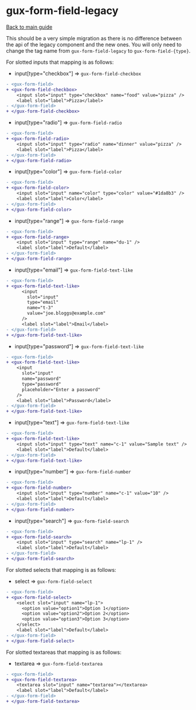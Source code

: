 # gux-form-field-legacy

[Back to main guide](./readme.md)

This should be a very simple migration as there is no difference between the api of the legacy component and the new ones. You will only need to change the tag name from `gux-form-field-legacy` to `gux-form-field-{type}`.

For slotted inputs that mapping is as follows:

- input[type="checkbox"] => `gux-form-field-checkbox`

```diff
- <gux-form-field>
+ <gux-form-field-checkbox>
    <input slot="input" type="checkbox" name="food" value="pizza" />
    <label slot="label">Pizza</label>
- </gux-form-field>
+ </gux-form-field-checkbox>
```

- input[type="radio"] => `gux-form-field-radio`

```diff
- <gux-form-field>
+ <gux-form-field-radio>
    <input slot="input" type="radio" name="dinner" value="pizza" />
    <label slot="label">Pizza</label>
- </gux-form-field>
+ </gux-form-field-radio>
```

- input[type="color"] => `gux-form-field-color`

```diff
- <gux-form-field>
+ <gux-form-field-color>
    <input slot="input" name="color" type="color" value="#1da8b3" />
    <label slot="label">Color</label>
- </gux-form-field>
+ </gux-form-field-color>
```

- input[type="range"] => `gux-form-field-range`

```diff
- <gux-form-field>
+ <gux-form-field-range>
    <input slot="input" type="range" name="du-1" />
    <label slot="label">Default</label>
- </gux-form-field>
+ </gux-form-field-range>
```

- input[type="email"] => `gux-form-field-text-like`

```diff
- <gux-form-field>
+ <gux-form-field-text-like>
      <input
        slot="input"
        type="email"
        name="t-3"
        value="joe.bloggs@example.com"
      />
      <label slot="label">Email</label>
- </gux-form-field>
+ </gux-form-field-text-like>
```

- input[type="password"] => `gux-form-field-text-like`

```diff
- <gux-form-field>
+ <gux-form-field-text-like>
    <input
      slot="input"
      name="password"
      type="password"
      placeholder="Enter a password"
    />
    <label slot="label">Password</label>
- </gux-form-field>
+ </gux-form-field-text-like>
```

- input[type="text"] => `gux-form-field-text-like`

```diff
- <gux-form-field>
+ <gux-form-field-text-like>
    <input slot="input" type="text" name="c-1" value="Sample text" />
    <label slot="label">Default</label>
- </gux-form-field>
+ </gux-form-field-text-like>
```

- input[type="number"] => `gux-form-field-number`

```diff
- <gux-form-field>
+ <gux-form-field-number>
    <input slot="input" type="number" name="c-1" value="10" />
    <label slot="label">Default</label>
- </gux-form-field>
+ </gux-form-field-number>
```

- input[type="search"] => `gux-form-field-search`

```diff
- <gux-form-field>
+ <gux-form-field-search>
    <input slot="input" type="search" name="lp-1" />
    <label slot="label">Default</label>
- </gux-form-field>
+ </gux-form-field-search>
```

For slotted selects that mapping is as follows:

- select => `gux-form-field-select`

```diff
- <gux-form-field>
+ <gux-form-field-select>
    <select slot="input" name="lp-1">
      <option value="option1">Option 1</option>
      <option value="option2">Option 2</option>
      <option value="option3">Option 3</option>
    </select>
    <label slot="label">Default</label>
- </gux-form-field>
+ </gux-form-field-select>
```

For slotted textareas that mapping is as follows:

- textarea => `gux-form-field-textarea`

```diff
- <gux-form-field>
+ <gux-form-field-textarea>
    <textarea slot="input" name="textarea"></textarea>
    <label slot="label">Default</label>
- </gux-form-field>
+ </gux-form-field-textarea>
```
